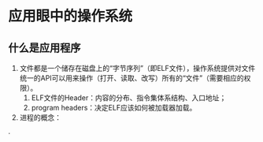 # 应用眼中的操作系统

## 什么是应用程序

1. 文件都是一个储存在磁盘上的“字节序列”（即ELF文件），操作系统提供对文件统一的API可以用来操作（打开、读取、改写）所有的“文件”（需要相应的权限）。
   1. ELF文件的Header：内容的分布、指令集体系结构、入口地址；
   2. program headers：决定ELF应该如何被加载器加载。
2. 进程的概念：

·